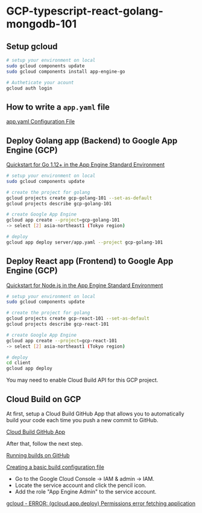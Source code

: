# GCP-typescript-react-golang-mongodb-101

## Setup gcloud

```bash
# setup your environment on local
sudo gcloud components update
sudo gcloud components install app-engine-go

# Autheticate your acount
gcloud auth login
```

## How to write a `app.yaml` file

[app.yaml Configuration File](https://cloud.google.com/appengine/docs/standard/go/config/appref)

## Deploy Golang app (Backend) to Google App Engine (GCP)

[Quickstart for Go 1.12+ in the App Engine Standard Environment](https://cloud.google.com/appengine/docs/standard/go/quickstart)

```bash
# setup your environment on local
sudo gcloud components update

# create the project for golang
gcloud projects create gcp-golang-101 --set-as-default
gcloud projects describe gcp-golang-101

# create Google App Engine
gcloud app create --project=gcp-golang-101
-> select [2] asia-northeast1 (Tokyo region)

# deploy
gcloud app deploy server/app.yaml --project gcp-golang-101
```

## Deploy React app (Frontend) to Google App Engine (GCP)

[Quickstart for Node.js in the App Engine Standard Environment](https://cloud.google.com/appengine/docs/standard/nodejs/quickstart)

```bash
# setup your environment on local
sudo gcloud components update

# create the project for golang
gcloud projects create gcp-react-101 --set-as-default
gcloud projects describe gcp-react-101

# create Google App Engine
gcloud app create --project=gcp-react-101
-> select [2] asia-northeast1 (Tokyo region)

# deploy
cd client
gcloud app deploy
```

You may need to enable Cloud Build API for this GCP project.

## Cloud Build on GCP

At first, setup a Cloud Build GitHub App that allows you to automatically build your code each time you push a new commit to GitHub.

[Cloud Build GitHub App](https://github.com/marketplace/google-cloud-build)

After that, follow the next step.

[Running builds on GitHub](https://cloud.google.com/cloud-build/docs/run-builds-on-github)

[Creating a basic build configuration file](https://cloud.google.com/cloud-build/docs/configuring-builds/create-basic-configuration)

- Go to the Google Cloud Console -> IAM & admin -> IAM.
- Locate the service account and click the pencil icon.
- Add the role "App Engine Admin" to the service account.

[gcloud - ERROR: (gcloud.app.deploy) Permissions error fetching application](https://stackoverflow.com/questions/56126481/gcloud-error-gcloud-app-deploy-permissions-error-fetching-application)
